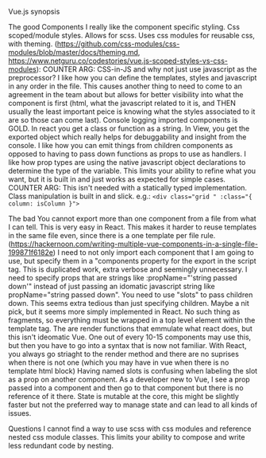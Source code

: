 Vue.js synopsis

The good
Components
I really like the component specific styling. Css scoped/module styles. Allows for scss. Uses css modules for reusable css, with theming. (https://github.com/css-modules/css-modules/blob/master/docs/theming.md, https://www.netguru.co/codestories/vue.js-scoped-styles-vs-css-modules): COUNTER ARG: CSS-in-JS and why not just use javascript as the preprocessor?
I like how you can define the templates, styles and javascript in any order in the file. This causes another thing to need to come to an agreement in the team about but allows for better visibility into what the component is first (html, what the javascript related to it is, and THEN usually the least important peice is knowing what the styles associated to it are so those can come last).
Console logging imported components is GOLD. In react you get a class or function as a string. In View, you get the exported object which really helps for debuggability and insight from the console.
I like how you can emit things from children components as opposed to having to pass down functions as props to use as handlers.
I like how prop types are using the native javascript object declarations to determine the type of the variable. This limits your ability to refine what you want, but it is built in and just works as expected for simple cases. COUNTER ARG: This isn't needed with a statically typed implementation.
Class manipulation is built in and slick. e.g.: `<div class="grid " :class="{ column: isColumn }">`


The bad
You cannot export more than one component from a file from what I can tell. This is very easy in React. This makes it harder to reuse templates in the same file even, since there is a one template per file rule. (https://hackernoon.com/writing-multiple-vue-components-in-a-single-file-199871f6182e)
I need to not only import each component that I am going to use, but specify them in a "components property for the export in the script tag. This is duplicated work, extra verbose and seemingly unnecessary.
I need to specify props that are strings like :propName="'string passed down'" instead of just passing an idomatic javascript string like propName="string passed down".
You need to use "slots" to pass children down. This seems extra tedious than just specifying children. Maybe a nit pick, but it seems more simply implemented in React.
No such thing as fragments, so everything must be wrapped in a top level element within the template tag.
The are render functions  that emmulate what react does, but this isn't ideomatic Vue. One out of every 10-15 components may use this, but then you have to go into a syntax that is now not familiar. With React, you always go striaght to the render method and there are no suprises when there is not one (which you may have in vue when there is no template html block)
Having named slots is confusing when labeling the slot as a prop on another component. As a developer new to Vue, I see a prop passed into a component and then go to that component but there is no reference of it there.
State is mutable at the core, this might be slightly faster but not the preferred way to manage state and can lead to all kinds of issues.


Questions
I cannot find a way to use scss with css modules and reference nested css module classes. This limits your ability to compose and write less redundant code by nesting.